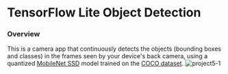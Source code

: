 # TensorFlow Lite Object Detection 

### Overview

This is a camera app that continuously detects the objects (bounding boxes and
classes) in the frames seen by your device's back camera, using a quantized
[MobileNet SSD](https://github.com/tensorflow/models/tree/master/research/object_detection)
model trained on the [COCO dataset](http://cocodataset.org/).
![project5-1](https://user-images.githubusercontent.com/81483016/186063555-9216e02b-acb4-4e16-b812-9c98bfdbf2f1.jpg)
